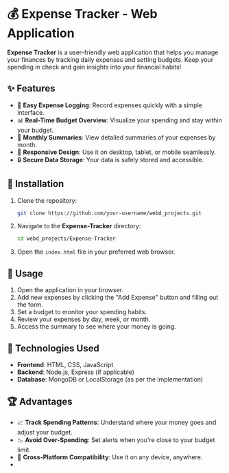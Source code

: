 # 💰 Expense Tracker - Web Application

**Expense Tracker** is a user-friendly web application that helps you manage your finances by tracking daily expenses and setting budgets. Keep your spending in check and gain insights into your financial habits!

## ✨ Features

- 📝 **Easy Expense Logging**: Record expenses quickly with a simple interface.
- 📊 **Real-Time Budget Overview**: Visualize your spending and stay within your budget.
- 📅 **Monthly Summaries**: View detailed summaries of your expenses by month.
- 📱 **Responsive Design**: Use it on desktop, tablet, or mobile seamlessly.
- 🔒 **Secure Data Storage**: Your data is safely stored and accessible.

## 🚀 Installation

1. Clone the repository:
   ```bash
   git clone https://github.com/your-username/webd_projects.git
   ```
2. Navigate to the **Expense-Tracker** directory:
   ```bash
   cd webd_projects/Expense-Tracker
   ```
3. Open the `index.html` file in your preferred web browser.

## 📝 Usage

1. Open the application in your browser.
2. Add new expenses by clicking the "Add Expense" button and filling out the form.
3. Set a budget to monitor your spending habits.
4. Review your expenses by day, week, or month.
5. Access the summary to see where your money is going.

## 🔧 Technologies Used

- **Frontend**: HTML, CSS, JavaScript
- **Backend**: Node.js, Express (if applicable)
- **Database**: MongoDB or LocalStorage (as per the implementation)

## 🏆 Advantages

- 📈 **Track Spending Patterns**: Understand where your money goes and adjust your budget.
- 📉 **Avoid Over-Spending**: Set alerts when you're close to your budget limit.
- 📱 **Cross-Platform Compatibility**: Use it on any device, anywhere.
- 
